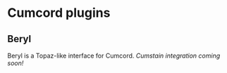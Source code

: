# Cumcord plugins

## Beryl

Beryl is a Topaz-like interface for Cumcord. _Cumstain integration coming soon!_
